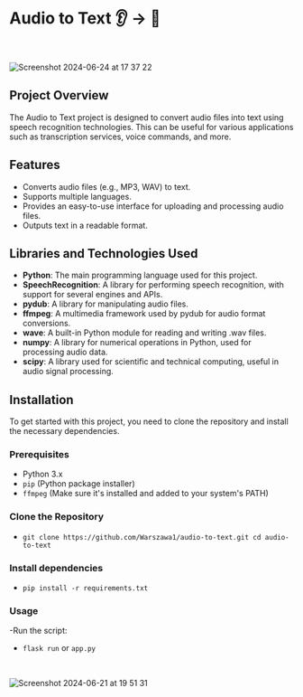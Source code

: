 # Audio to Text 👂 -> 📝
<br>






![Screenshot 2024-06-24 at 17 37 22](https://github.com/Warszawa1/audio-to-text/assets/48474962/3f361570-afef-46de-8061-8afc98edef7c)











## Project Overview

The Audio to Text project is designed to convert audio files into text using speech recognition technologies. This can be useful for various applications such as transcription services, voice commands, and more.

## Features

- Converts audio files (e.g., MP3, WAV) to text.
- Supports multiple languages.
- Provides an easy-to-use interface for uploading and processing audio files.
- Outputs text in a readable format.

## Libraries and Technologies Used

- **Python**: The main programming language used for this project.
- **SpeechRecognition**: A library for performing speech recognition, with support for several engines and APIs.
- **pydub**: A library for manipulating audio files.
- **ffmpeg**: A multimedia framework used by pydub for audio format conversions.
- **wave**: A built-in Python module for reading and writing .wav files.
- **numpy**: A library for numerical operations in Python, used for processing audio data.
- **scipy**: A library used for scientific and technical computing, useful in audio signal processing.

## Installation

To get started with this project, you need to clone the repository and install the necessary dependencies.

### Prerequisites

- Python 3.x
- `pip` (Python package installer)
- `ffmpeg` (Make sure it's installed and added to your system's PATH)

### Clone the Repository

- `git clone https://github.com/Warszawa1/audio-to-text.git
cd audio-to-text`

### Install dependencies
- `pip install -r requirements.txt`

### Usage

-Run the script:
- `flask run` or `app.py`

<br>


![Screenshot 2024-06-21 at 19 51 31](https://github.com/Warszawa1/audio-to-text/assets/48474962/f4f6b07e-7e54-4513-bd10-bb72f3c7ae1a)

<b>

